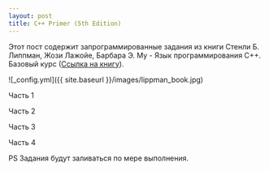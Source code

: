 ```yaml
---
layout: post
title: C++ Primer (5th Edition) 
---
```

Этот пост содержит запрограммированные задания из книги Стенли Б. Липпман, Жози Лажойе, Барбара Э. Му - Язык программирования C++. Базовый курс ([Ссылка на книгу](http://www.williamspublishing.com/Books/978-5-8459-1839-0.html)).  

![_config.yml]({{ site.baseurl }}/images/lippman_book.jpg)   

Часть 1  

Часть 2  

Часть 3  

Часть 4  

PS Задания будут заливаться по мере выполнения.  
